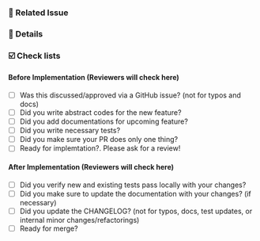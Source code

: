 <!---
feature title for abstract: [Feature][Abstract]: <pull_request name>: <pull_request name> 
featrue title for implementatoin: [Feature][Implementation]: <pull_request name>
---!>

<!--- 
We really appreciate your contribution. 
Thank you so much in advance
-->

### 🚀  Related Issue
<!--- Please mention related issues to this PR. If not exists, please open an issue first -->


### :tada: Details
<!--- 
Please describe the details about your pull request
It would be really nice if you could add a sudo code-blocks or images
-->

### ☑️ Check lists
<!--- 
Please check if your PR meets the following conditions
-->

#### Before Implementation (Reviewers will check here)
 - [ ] Was this discussed/approved via a GitHub issue? (not for typos and docs)
 - [ ] Did you write abstract codes for the new feature?
 - [ ] Did you add documentations for upcoming feature?
 - [ ] Did you write necessary tests?
 - [ ] Did you make sure your PR does only one thing?
 - [ ] Ready for implemtation?. Please ask for a review!

#### After Implementation (Reviewers will check here)
 - [ ] Did you verify new and existing tests pass locally with your changes?
 - [ ] Did you make sure to update the documentation with your changes? (if necessary)
 - [ ] Did you update the CHANGELOG? (not for typos, docs, test updates, or internal minor changes/refactorings)
 - [ ] Ready for merge?
